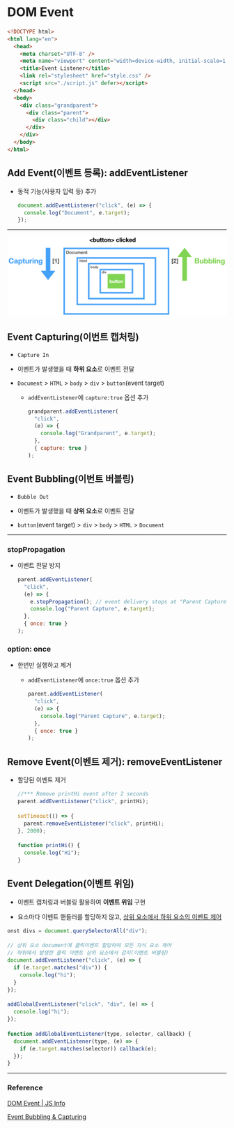 # DOM Event

```html
<!DOCTYPE html>
<html lang="en">
  <head>
    <meta charset="UTF-8" />
    <meta name="viewport" content="width=device-width, initial-scale=1.0" />
    <title>Event Listener</title>
    <link rel="stylesheet" href="style.css" />
    <script src="./script.js" defer></script>
  </head>
  <body>
    <div class="grandparent">
      <div class="parent">
        <div class="child"></div>
      </div>
    </div>
  </body>
</html>
```

## Add Event(이벤트 등록): addEventListener

- 동적 기능(사용자 입력 등) 추가

  ```js
  document.addEventListener("click", (e) => {
    console.log("Document", e.target);
  });
  ```

---

![Event Capturing & Bubbling | MDN](./capturing-bubbling.png)

## Event Capturing(이번트 캡처링)

- `Capture In`

- 이벤트가 발생했을 때 **하위 요소**로 이벤트 전달

- `Document` > `HTML` > `body` > `div` > `button`(event target)

  - `addEventListener`에 `capture:true` 옵션 추가

    ```js
    grandparent.addEventListener(
      "click",
      (e) => {
        console.log("Grandparent", e.target);
      },
      { capture: true }
    );
    ```

## Event Bubbling(이번트 버블링)

- `Bubble Out`

- 이벤트가 발생했을 때 **상위 요소**로 이벤트 전달

- `button`(event target) > `div` > `body` > `HTML` > `Document`

---

### stopPropagation

- 이벤트 전달 방지

  ```js
  parent.addEventListener(
    "click",
    (e) => {
      e.stopPropagation(); // event delivery stops at "Parent Capture"
      console.log("Parent Capture", e.target);
    },
    { once: true }
  );
  ```

### option: once

- 한번만 실행하고 제거

  - `addEventListener`에 `once:true` 옵션 추가

    ```js
    parent.addEventListener(
      "click",
      (e) => {
        console.log("Parent Capture", e.target);
      },
      { once: true }
    );
    ```

## Remove Event(이벤트 제거): removeEventListener

- 할당된 이벤트 제거

  ```js
  //*** Remove printHi event after 2 seconds
  parent.addEventListener("click", printHi);

  setTimeout(() => {
    parent.removeEventListener("click", printHi);
  }, 2000);

  function printHi() {
    console.log("Hi");
  }
  ```

## Event Delegation(이벤트 위임)

- 이벤트 캡처링과 버블링 활용하여 **이벤트 위임** 구현

- 요소마다 이벤트 핸들러를 할당하지 않고, <u>상위 요소에서 하위 요소의 이벤트 제어</u>

```js
onst divs = document.querySelectorAll("div");

// 상위 요소 document에 클릭이벤트 할당하여 모든 자식 요소 제어
// 하위에서 발생한 클릭 이벤트 상위 요소에서 감지(이벤트 버블링)
document.addEventListener("click", (e) => {
  if (e.target.matches("div")) {
    console.log("hi");
  }
});

addGlobalEventListener("click", "div", (e) => {
  console.log("hi");
});

function addGlobalEventListener(type, selector, callback) {
  document.addEventListener(type, (e) => {
    if (e.target.matches(selector)) callback(e);
  });
}
```

---

### Reference

[DOM Event | JS Info](https://ko.javascript.info/events)

[Event Bubbling & Capturing](https://joshua1988.github.io/web-development/javascript/event-propagation-delegation/)
